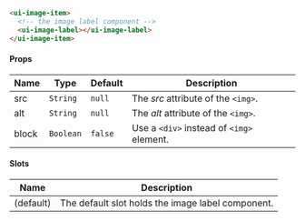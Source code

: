 ```html
<ui-image-item>
  <!-- the image label component -->
  <ui-image-label></ui-image-label>
</ui-image-item>
```

#### Props

| Name  | Type      | Default | Description                               |
| ----- | --------- | ------- | ----------------------------------------- |
| src   | `String`  | `null`  | The _src_ attribute of the `<img>`.       |
| alt   | `String`  | `null`  | The _alt_ attribute of the `<img>`.       |
| block | `Boolean` | `false` | Use a `<div>` instead of `<img>` element. |

#### Slots

| Name      | Description                                       |
| --------- | ------------------------------------------------- |
| (default) | The default slot holds the image label component. |
